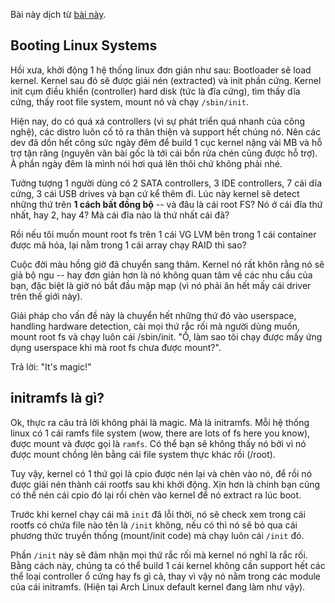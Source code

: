 Bài này dịch từ [bài này](https://web.archive.org/web/20150430223035/http://archlinux.me/brain0/2010/02/13/early-userspace-in-arch-linux/).

## Booting Linux Systems

Hồi xưa, khởi động 1 hệ thống linux đơn giản như sau: Bootloader sẽ load kernel. Kernel sau đó sẽ được giải nén (extracted) và init phần cứng. Kernel init cụm điều khiển (controller) hard disk (tức là đĩa cứng), tìm thấy dĩa cứng, thấy root file system, mount nó và chạy `/sbin/init`.

Hiện nay, do có quá xá controllers (vì sự phát triển quá nhanh của công nghệ), các distro luôn cố tỏ ra thân thiện và support hết chúng nó. Nên các dev đã dồn hết công sức ngày đêm để build 1 cục kernel nặng vài MB và hỗ trợ tận răng (nguyên văn bài gốc là tới cái bồn rửa chén cũng được hỗ trợ). À phần ngày đêm là mình nói hơi quá lên thôi chứ không phải nhé.

Tưởng tượng 1 người dùng có 2 SATA controllers, 3 IDE controllers, 7 cái dĩa cứng, 3 cái USB drives và bạn cứ kể thêm đi. Lúc này kernel sẽ detect những thứ trên **1 cách bất đồng bộ** -- và đâu là cái root FS? Nó ở cái đĩa thứ nhất, hay 2, hay 4? Mà cái đĩa nào là thứ nhất cái đã?

Rồi nếu tôi muốn mount root fs trên 1 cái VG LVM bên trong 1 cái container được mã hóa, lại nằm trong 1 cái array chạy RAID thì sao?

Cuộc đời màu hồng giờ đã chuyển sang thâm. Kernel nó rất khôn rằng nó sẽ giả bộ ngu -- hay đơn giản hơn là nó không quan tâm về các nhu cầu của bạn, đặc biệt là giờ nó bắt đầu mập mạp (vì nó phải ăn hết mấy cái driver trên thế giới này).

Giải pháp cho vấn đề này là chuyển hết những thứ đó vào userspace, handling hardware detection, cài mọi thứ rắc rối mà người dùng muốn, mount root fs và chạy luôn cái /sbin/init. "Ồ, làm sao tôi chạy được mấy ứng dụng userspace khi mà root fs chưa được mount?".

Trả lời: "It's magic!"

## initramfs là gì?

Ok, thực ra câu trả lời không phải là magic. Mà là initramfs. Mỗi hệ thống linux có 1 cái ramfs file system (wow, there are lots of fs here you know), được mount và được gọi là `ramfs`. Có thể bạn sẽ không thấy nó bởi vì nó được mount chồng lên bằng cái file system thực khác rồi (/root).

Tuy vậy, kernel có 1 thứ gọi là cpio được nén lại và chèn vào nó, để rồi nó được giải nén thành cái rootfs sau khi khởi động. Xịn hơn là chính bạn cũng có thể nén cái cpio đó lại rồi chèn vào kernel để nó extract ra lúc boot.

Trước khi kernel chạy cái mã `init` đã lỗi thời, nó sẽ check xem trong cái rootfs có chứa file nào tên là `/init` không, nếu có thì nó sẽ bỏ qua cái phương thức truyền thống (mount/init code) mà chạy luôn cái `/init` đó. 

Phần `/init` này sẽ đảm nhận mọi thứ rắc rối mà kernel nó nghĩ là rắc rối. Bằng cách này, chúng ta có thể build 1 cái kernel không cần support hết các thể loại controller ổ cứng hay fs gì cả, thay vì vậy nó nằm trong các module của cái initramfs. (Hiện tại Arch Linux default kernel đang làm như vậy).
